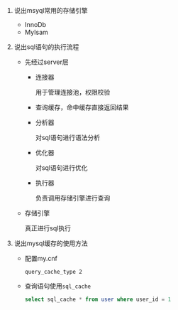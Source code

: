 1. 说出msyql常用的存储引擎
   
   + InnoDb
   + MyIsam
   
2. 说出sql语句的执行流程

   + 先经过server层

     + 连接器

       用于管理连接池，权限校验

     + 查询缓存，命中缓存直接返回结果

     + 分析器

       对sql语句进行语法分析

     + 优化器

       对sql语句进行优化

     + 执行器

       负责调用存储引擎进行查询

   + 存储引擎

     真正进行sql执行

3. 说出mysql缓存的使用方法

   + 配置my.cnf

     ```
     query_cache_type 2
     ```

   + 查询语句使用`sql_cache`

     ```sql
     select sql_cache * from user where user_id = 1
     ```

     

